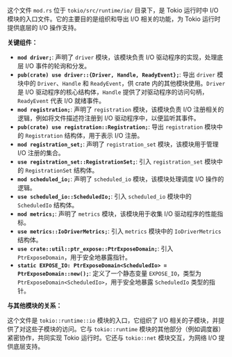这个文件 `mod.rs` 位于 `tokio/src/runtime/io/` 目录下，是 Tokio 运行时中 I/O 模块的入口文件。它的主要目的是组织和导出 I/O 相关的功能，为 Tokio 运行时提供底层的 I/O 操作支持。

**关键组件：**

*   **`mod driver;`**: 声明了 `driver` 模块，该模块负责 I/O 驱动程序的实现，处理底层 I/O 事件的轮询和分发。
*   **`pub(crate) use driver::{Driver, Handle, ReadyEvent};`**: 导出 `driver` 模块中的 `Driver`、`Handle` 和 `ReadyEvent`，供 crate 内的其他模块使用。`Driver` 是 I/O 驱动程序的核心结构体，`Handle` 提供了对驱动程序的访问句柄，`ReadyEvent` 代表 I/O 就绪事件。
*   **`mod registration;`**: 声明了 `registration` 模块，该模块负责 I/O 注册相关的逻辑，例如将文件描述符注册到 I/O 驱动程序中，以便监听其事件。
*   **`pub(crate) use registration::Registration;`**: 导出 `registration` 模块中的 `Registration` 结构体，用于表示 I/O 注册。
*   **`mod registration_set;`**: 声明了 `registration_set` 模块，该模块用于管理 I/O 注册的集合。
*   **`use registration_set::RegistrationSet;`**: 引入 `registration_set` 模块中的 `RegistrationSet` 结构体。
*   **`mod scheduled_io;`**: 声明了 `scheduled_io` 模块，该模块处理调度 I/O 操作的逻辑。
*   **`use scheduled_io::ScheduledIo;`**: 引入 `scheduled_io` 模块中的 `ScheduledIo` 结构体。
*   **`mod metrics;`**: 声明了 `metrics` 模块，该模块用于收集 I/O 驱动程序的性能指标。
*   **`use metrics::IoDriverMetrics;`**: 引入 `metrics` 模块中的 `IoDriverMetrics` 结构体。
*   **`use crate::util::ptr_expose::PtrExposeDomain;`**: 引入 `PtrExposeDomain`，用于安全地暴露指针。
*   **`static EXPOSE_IO: PtrExposeDomain<ScheduledIo> = PtrExposeDomain::new();`**: 定义了一个静态变量 `EXPOSE_IO`，类型为 `PtrExposeDomain<ScheduledIo>`，用于安全地暴露 `ScheduledIo` 类型的指针。

**与其他模块的关系：**

这个文件是 `tokio::runtime::io` 模块的入口，它组织了 I/O 相关的子模块，并提供了对这些子模块的访问。它与 `tokio::runtime` 模块的其他部分（例如调度器）紧密协作，共同实现 Tokio 运行时。它还与 `tokio::net` 模块交互，为网络 I/O 提供底层支持。
